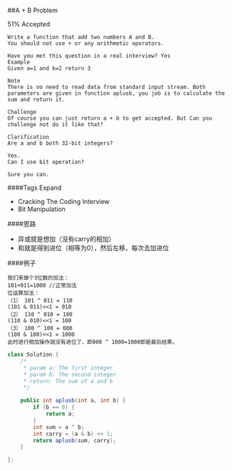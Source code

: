 ##A + B Problem

51% Accepted

	Write a function that add two numbers A and B.
	You should not use + or any arithmetic operators.

	Have you met this question in a real interview? Yes
	Example
	Given a=1 and b=2 return 3

	Note
	There is no need to read data from standard input stream. Both parameters are given in function aplusb, you job is to calculate the sum and return it.

	Challenge
	Of course you can just return a + b to get accepted. But Can you challenge not do it like that?

	Clarification
	Are a and b both 32-bit integers?

	Yes.
	Can I use bit operation?

	Sure you can.

####Tags Expand
- Cracking The Coding Interview
- Bit Manipulation

####思路
- 异或就是想加（没有carry的相加）
- 和就是得到进位（相等为0），然后左移，每次去加进位

####例子

	我们来做个3位数的加法：
	101+011=1000 //正常加法
	位运算加法：
	（1） 101 ^ 011 = 110
	(101 & 011)<<1 = 010
	（2） 110 ^ 010 = 100
	(110 & 010)<<1 = 100
	（3） 100 ^ 100 = 000
	(100 & 100)<<1 = 1000
	此时进行相加操作就没有进位了，即000 ^ 1000=1000即是最后结果。

```java
class Solution {
    /*
     * param a: The first integer
     * param b: The second integer
     * return: The sum of a and b
     */

    public int aplusb(int a, int b) {
        if (b == 0) {
            return a;
        }
        int sum = a ^ b;
        int carry = (a & b) << 1;
        return aplusb(sum, carry);
    }

};

```

